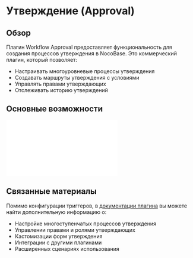 # Утверждение (Approval)

<PluginInfo commercial="true" name="workflow-approval" link="/handbook/workflow-approval"></PluginInfo>

## Обзор

Плагин Workflow Approval предоставляет функциональность для создания процессов утверждения в NocoBase. Это коммерческий плагин, который позволяет:

- Настраивать многоуровневые процессы утверждения
- Создавать маршруты утверждения с условиями
- Управлять правами утверждающих
- Отслеживать историю утверждений

## Основные возможности

<embed src="../../workflow-approval/trigger.md#L3-L999"></embed>

## Связанные материалы

Помимо конфигурации триггеров, в [документации плагина](../../workflow-approval/index.md) вы можете найти дополнительную информацию о:

- Настройке многоступенчатых процессов утверждения
- Управлении правами и ролями утверждающих
- Кастомизации форм утверждения
- Интеграции с другими плагинами
- Расширенных сценариях использования

